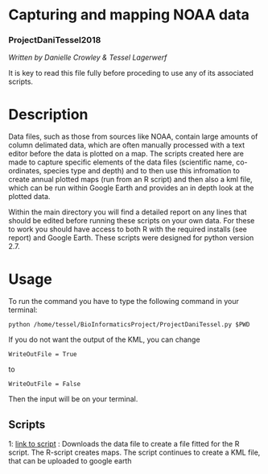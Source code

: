 # Capturing and mapping NOAA data
### ProjectDaniTessel2018
*Written by Danielle Crowley & Tessel Lagerwerf*

It is key to read this file fully before proceding to use any of its associated scripts.

# Description
Data files, such as those from sources like NOAA, contain large amounts of column delimated data, which are often manually processed with a text editor before the data is plotted on a map. The scripts created here are made to capture specific elements of the data files (scientific name, co-ordinates, species type and depth) and to then use this infromation to create annual plotted maps (run from an R script) and then also a kml file, which can be run within Google Earth and provides an in depth look at the plotted data. 

Within the main directory you will find a detailed report on any lines that should be edited before running these scripts on your own data. For these to work you should have access to both R with the required installs (see report) and Google Earth. These scripts were designed for python version 2.7.

# Usage
To run the command you have to type the following command in your terminal:
```
python /home/tessel/BioInformaticsProject/ProjectDaniTessel.py $PWD
``` 
If you do not want the output of the KML, you can change 
```
WriteOutFile = True
```
to 
```
WriteOutFile = False
```
Then the input will be on your terminal.


## Scripts

1: [link to script](https://github.com/TesselLagerwerf/BioInformaticsProject/blob/master/ProjectDaniTessel.py) : Downloads the data file to create a file fitted for the R script. The R-script creates maps. The script continues to create a KML file, that can be uploaded to google earth
